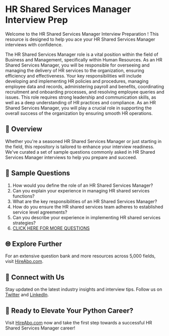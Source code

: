 # HR Shared Services Manager Interview Prep

Welcome to the HR Shared Services Manager Interview Preparation ! This resource is designed to help you ace your HR Shared Services Manager interviews with confidence.

The HR Shared Services Manager role is a vital position within the field of Business and Management, specifically within Human Resources. As an HR Shared Services Manager, you will be responsible for overseeing and managing the delivery of HR services to the organization, ensuring efficiency and effectiveness. Your key responsibilities will include developing and implementing HR policies and procedures, managing employee data and records, administering payroll and benefits, coordinating recruitment and onboarding processes, and resolving employee queries and issues. This role requires strong leadership and communication skills, as well as a deep understanding of HR practices and compliance. As an HR Shared Services Manager, you will play a crucial role in supporting the overall success of the organization by ensuring smooth HR operations.

## 🚀 Overview

Whether you're a seasoned HR Shared Services Manager or just starting in the field, this repository is tailored to enhance your interview readiness. We've curated a set of sample questions commonly asked in HR Shared Services Manager interviews to help you prepare and succeed.

## 📝 Sample Questions

1. How would you define the role of an HR Shared Services Manager?
2. Can you explain your experience in managing HR shared services functions?
3. What are the key responsibilities of an HR Shared Services Manager?
4. How do you ensure the HR shared services team adheres to established service level agreements?
5. Can you describe your experience in implementing HR shared services strategies?
6. [CLICK HERE FOR MORE QUESTIONS](https://hireabo.com/job/1_1_29/HR%20Shared%20Services%20Manager)

## 🌐 Explore Further

For an extensive question bank and more resources across 5,000 fields, visit [HireAbo.com](https://www.hireabo.com).

## 📱 Connect with Us

Stay updated on the latest industry insights and interview tips. Follow us on [Twitter](https://twitter.com/hireabo) and [LinkedIn](https://www.linkedin.com/in/hire-abo-3609972a8/).

## 🚀 Ready to Elevate Your Python Career?

Visit [HireAbo.com](https://www.hireabo.com) now and take the first step towards a successful HR Shared Services Manager career!